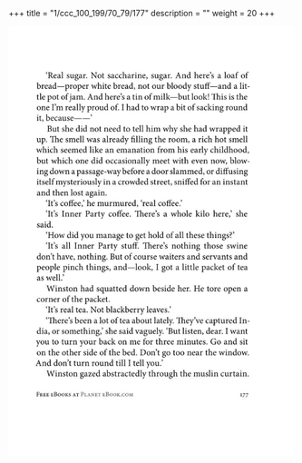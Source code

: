 +++
title = "1/ccc_100_199/70_79/177"
description = ""
weight = 20
+++

<img class="center-fit-jpg" src="/jpg_/out_jpg_1984__177.jpg" ></img>

